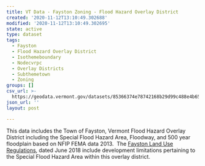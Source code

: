 ```yaml
---
title: VT Data - Fayston Zoning - Flood Hazard Overlay District
created: '2020-11-12T13:10:49.302688'
modified: '2020-11-12T13:10:49.302695'
state: active
type: dataset
tags:
  - Fayston
  - Flood Hazard Overlay District
  - Isothemeboundary
  - Nodecvrpc
  - Overlay Districts
  - Subthemetown
  - Zoning
groups: []
csv_url: >-
  https://geodata.vermont.gov/datasets/85366374e78742168b29d99c488e4b65_0.csv?outSR=%7B%22latestWkid%22%3A3857%2C%22wkid%22%3A102100%7D
json_url: ''
layout: post

---
```

This data includes the Town of Fayston, Vermont Flood Hazard Overlay District including the Special Flood Hazard Area, Floodway, and 500 year floodplain based on NFIP FEMA data 2013.  The <a href='http://www.faystonvt.com/wp-content/uploads/2018/06/2018FaystonRegs.pdf' target='_blank'>Fayston Land Use Regulations</a>, dated June 2018 include development limitations pertaining to the Special Flood Hazard Area within this overlay district.
